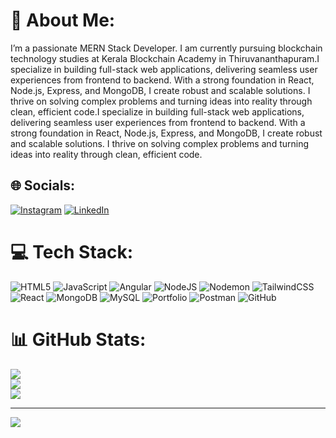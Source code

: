 # 💫 About Me:
I’m a passionate MERN Stack Developer. I am currently pursuing blockchain technology studies at Kerala Blockchain Academy in Thiruvananthapuram.I specialize in building full-stack web applications, delivering seamless user experiences from frontend to backend. With a strong foundation in React, Node.js, Express, and MongoDB, I create robust and scalable solutions. I thrive on solving complex problems and turning ideas into reality through clean, efficient code.I specialize in building full-stack web applications, delivering seamless user experiences from frontend to backend. With a strong foundation in React, Node.js, Express, and MongoDB, I create robust and scalable solutions. I thrive on solving complex problems and turning ideas into reality through clean, efficient code.


## 🌐 Socials:
[![Instagram](https://img.shields.io/badge/Instagram-%23E4405F.svg?logo=Instagram&logoColor=white)](https://instagram.com/akhil_cps) [![LinkedIn](https://img.shields.io/badge/LinkedIn-%230077B5.svg?logo=linkedin&logoColor=white)](https://linkedin.com/in/akhil-chand-ps-489a9622b) 

# 💻 Tech Stack:
![HTML5](https://img.shields.io/badge/html5-%23E34F26.svg?style=for-the-badge&logo=html5&logoColor=white) ![JavaScript](https://img.shields.io/badge/javascript-%23323330.svg?style=for-the-badge&logo=javascript&logoColor=%23F7DF1E) ![Angular](https://img.shields.io/badge/angular-%23DD0031.svg?style=for-the-badge&logo=angular&logoColor=white) ![NodeJS](https://img.shields.io/badge/node.js-6DA55F?style=for-the-badge&logo=node.js&logoColor=white) ![Nodemon](https://img.shields.io/badge/NODEMON-%23323330.svg?style=for-the-badge&logo=nodemon&logoColor=%BBDEAD) ![TailwindCSS](https://img.shields.io/badge/tailwindcss-%2338B2AC.svg?style=for-the-badge&logo=tailwind-css&logoColor=white) ![React](https://img.shields.io/badge/react-%2320232a.svg?style=for-the-badge&logo=react&logoColor=%2361DAFB) ![MongoDB](https://img.shields.io/badge/MongoDB-%234ea94b.svg?style=for-the-badge&logo=mongodb&logoColor=white) ![MySQL](https://img.shields.io/badge/mysql-4479A1.svg?style=for-the-badge&logo=mysql&logoColor=white) ![Portfolio](https://img.shields.io/badge/Portfolio-%23000000.svg?style=for-the-badge&logo=firefox&logoColor=#FF7139) ![Postman](https://img.shields.io/badge/Postman-FF6C37?style=for-the-badge&logo=postman&logoColor=white) ![GitHub](https://img.shields.io/badge/github-%23121011.svg?style=for-the-badge&logo=github&logoColor=white)
# 📊 GitHub Stats:
![](https://github-readme-stats.vercel.app/api?username=akhilchandps&theme=dark&hide_border=false&include_all_commits=false&count_private=false)<br/>
![](https://github-readme-streak-stats.herokuapp.com/?user=akhilchandps&theme=dark&hide_border=false)<br/>
![](https://github-readme-stats.vercel.app/api/top-langs/?username=akhilchandps&theme=dark&hide_border=false&include_all_commits=false&count_private=false&layout=compact)

---
[![](https://visitcount.itsvg.in/api?id=akhilchandps&icon=0&color=0)](https://visitcount.itsvg.in)

<!-- Proudly created with GPRM ( https://gprm.itsvg.in ) -->
